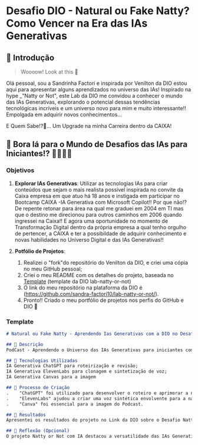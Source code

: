 # Desafio DIO - Natural ou Fake Natty? Como Vencer na Era das IAs Generativas

## 🚀 Introdução

> Woooow! Look at this 👀

Olá pessoal, sou a Sandrinha Factori e inspirada por Venilton da DIO estou aqui para apresentar alguns aprendizados no universo das IAs!
Inspirado na hype _"Natty or Not", este Lab da DIO me convidou a conhecer o mundo das IAs Generativas, explorando o potencial dessas tendências tecnológicas incríveis e um universo novo para mim e muito interessante!! Empolgada em adquirir novos conhecimentos...

E Quem Sabe!?🤔...
Um Upgrade na minha Carreira dentro da CAIXA!

## 🎯 Bora lá para o Mundo de Desafios das IAs para Iniciantes!? 💪👩🏼‍🦰

### Objetivos

1. **Explorar IAs Generativas**: Utilizar as tecnologias IAs para criar conteúdos que sejam o mais realista possível inspirada no convite da Caixa empresa em que atuo há 18 anos e instigada em participar no Bootcamp CAIXA -IA Generativa com Microsoft Copilot!!
Por que não!? De repente retonar para área na qual me graduei em 2004 em TI mas que o destino me direcionou para outros caminhos em 2006 quando ingressei na Caixa!!
E agora uma oportunidade no momento de Transformação Digital dentro da própria empresa a qual tenho orgulho de pertencer, a CAIXA e ter a possibildade de adquirir conhecimento e novas habilidades no Universo Digital e das IAs Generativas!!
   
1. **Potfólio de Projetos**:
   1. Realizei o "fork"do repositório do Venilton da DIO, e criei uma cópia no meu GitHub pessoal;
   2. Criei o meu README com os detalhes do projeto, baseada no [Template](#template) (template da DIO lab-natty-or-not)
   3. O link do meu repositório na plataforma da DIO é (https://github.com/sandra-factori10/lab-natty-or-not/).
   4. Pronto!! Criado o meu portfólio de projetos nos perfis do GitHub e DIO 🚀

### Template
```markdown
# Natural ou Fake Natty - Aprendendo Ias Generativas com a DIO no Desafio Natty or Not

## 📒 Descrição
PodCast - Aprendendo o Universo das IAs Generativas para iniciantes como Eu!? Será que sou iniciante? Natty or Not?

## 🤖 Tecnologias Utilizadas
IA Generativa ChatGPT para roteirização e revisão;
IA Generativa ElevenLabs para clonagem e sintetização de voz;
IA Generativa Canvas para a imagem

## 🧐 Processo de Criação
.    "ChatGPT" foi utilizado para desenvolver o roteiro e aprimorar a narrativa do podcast.
.    "ElevenLabs" ajudou a criar uma voz sintética envolvente para a narração
.    "Canva" foi essencial para a imagem do Podcast.

## 🚀 Resultados
Apresentei os resultados do projeto no Link da DIO sobre o Desafio Natty ou Not

## 💭 Reflexão (Opcional)
O projeto Natty or Not com IA destacou a versatilidade das IAs Generativas na criação de conteúdo auditivo e visual abrindo novos caminhos na produção de mídia digital e introduzindo neste projeto para "iniciantes" como "Eu iniciando no Mundo das IAs Generativas" um universo rico em aprendizado otimizado!!

